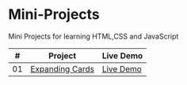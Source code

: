 # Mini-Projects
Mini Projects for learning HTML,CSS and JavaScript


|  #  | Project                                                                                                                     | Live Demo                                                                         |
| :-: | --------------------------------------------------------------------------------------------------------------------------- | --------------------------------------------------------------------------------- |
| 01  | [Expanding Cards](https://github.com/sreenathpranav/Mini-Projects/tree/main/01%20Expanding%20Cards)                             | [Live Demo](https://sreenathpranav.github.io/Mini-Projects/01%20Expanding%20Cards/index.html)               |
